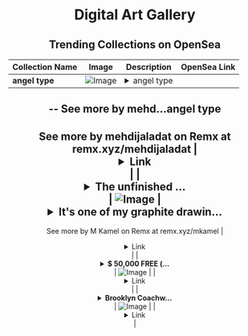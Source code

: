 <div align="center">

# Digital Art Gallery

## Trending Collections on OpenSea

| Collection Name                       | Image                                                                                     | Description                       | OpenSea Link                                                                                          |
|---------------------------------------|-------------------------------------------------------------------------------------------|-----------------------------------|--------------------------------------------------------------------------------------------------------|
| **angel type** | ![Image](https://i.seadn.io/s/raw/files/300e2f444e4df49f9ff053efcb6b5dca.jpg?w=500&auto=format?w=200&auto=format) | <details><summary>angel type
--
See more by mehd...</summary>angel type
--
See more by mehdijaladat on Remx at remx.xyz/mehdijaladat</details> | <details><summary>Link</summary>[angel type](https://opensea.io/collection/angel-type-2)</details> |
| **<details><summary>The unfinished ...</summary>The unfinished one</details>** | ![Image](https://i.seadn.io/s/raw/files/ff6eb77f0a62ff154785bf3073571d6c.jpg?w=500&auto=format?w=200&auto=format) | <details><summary>It's one of my graphite drawin...</summary>It's one of my graphite drawings that I never finished since 2019
--
See more by M Kamel on Remx at remx.xyz/mkamel</details> | <details><summary>Link</summary>[The unfinished one](https://opensea.io/collection/the-unfinished-one)</details> |
| **<details><summary>$ 50,000 FREE (...</summary>$ 50,000 FREE (mebounty.io)</details>** | ![Image](https://i.seadn.io/s/raw/files/c754c1d3485f34cccd0287e3f5ade677.png?w=500&auto=format?w=200&auto=format) |  | <details><summary>Link</summary>[$ 50,000 FREE (mebounty.io)](https://opensea.io/collection/50000-free-mebounty-io-36)</details> |
| **<details><summary>Brooklyn Coachw...</summary>Brooklyn Coachworks Vol. 8</details>** | ![Image](https://i.seadn.io/s/raw/files/d0d8871545c3399ef4ab03185c98534b.jpg?w=500&auto=format?w=200&auto=format) |  | <details><summary>Link</summary>[Brooklyn Coachworks Vol. 8](https://opensea.io/collection/brooklyn-coachworks-vol-8)</details> |

</div>